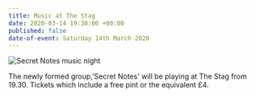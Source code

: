 ```yaml
---
title: Music at The Stag
date: 2020-03-14 19:30:00 +00:00
published: false
date-of-event: Saturday 14th March 2020
---
```


![Secret Notes music night](/uploads/Secret%20Notes%20music%20night1.jpg)

The newly formed group,'Secret Notes' will be playing at The Stag from 19.30.  Tickets which include a free pint or the equivalent £4.